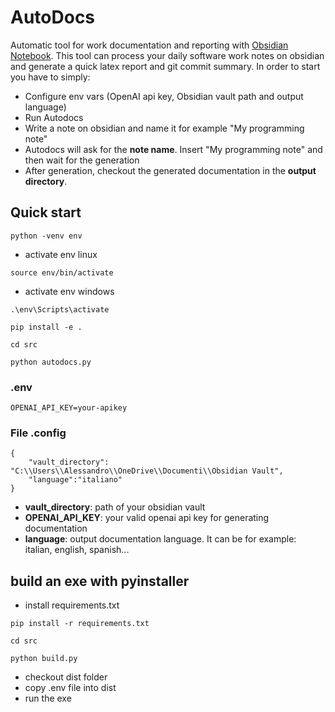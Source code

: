 # AutoDocs
 Automatic tool for work documentation and reporting with [Obsidian Notebook](https://obsidian.md/). This tool can process your daily software work notes on obsidian and generate a quick latex report and git commit summary. In order to start you have to simply:
- Configure env vars (OpenAI api key, Obsidian vault path and output language)
- Run Autodocs
- Write a note on obsidian and name it for example "My programming note"
- Autodocs will ask for the **note name**. Insert "My programming note" and then wait for the generation
- After generation, checkout the generated documentation in the **output directory**.
## Quick start
```
python -venv env
```
- activate env linux
```
source env/bin/activate
```
- activate env windows
```
.\env\Scripts\activate
```
```
pip install -e .
```
```
cd src
```
```
python autodocs.py
```
### .env
```
OPENAI_API_KEY=your-apikey
```
### File .config
```
{
    "vault_directory": "C:\\Users\\Alessandro\\OneDrive\\Documenti\\Obsidian Vault",
    "language":"italiano"
}
```
 
- **vault_directory**: path of your obsidian vault
- **OPENAI_API_KEY**: your valid openai api key for generating documentation
- **language**: output documentation language. It can be for example: italian, english, spanish...

## build an exe with pyinstaller
- install requirements.txt
```
pip install -r requirements.txt
```
```
cd src
```
```
python build.py
```
- checkout dist folder
- copy .env file into dist
- run the exe